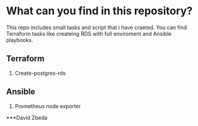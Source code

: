 # What can you find in this repository?
This repo includes small tasks and script that i have craeted. You can find Terraform tasks like createing RDS with full enviroment and Ansible playbooks.

## Terraform 
1. Create-postgres-rds

## Ansible 
1. Prometheus node exporter

***David Zbeda
